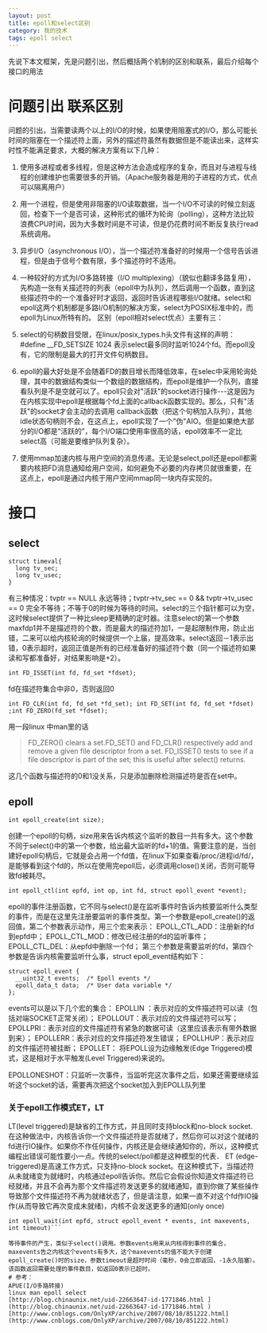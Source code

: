 ```yaml
---
layout: post
title: epoll和select区别
category: 我的技术
tags: epoll select 
---
```


先说下本文框架，先是问题引出，然后概括两个机制的区别和联系，最后介绍每个接口的用法
# 问题引出 联系区别
问题的引出，当需要读两个以上的I/O的时候，如果使用阻塞式的I/O，那么可能长时间的阻塞在一个描述符上面，另外的描述符虽然有数据但是不能读出来，这样实时性不能满足要求，大概的解决方案有以下几种：
1. 使用多进程或者多线程，但是这种方法会造成程序的复杂，而且对与进程与线程的创建维护也需要很多的开销。（Apache服务器是用的子进程的方式，优点可以隔离用户）
2. 用一个进程，但是使用非阻塞的I/O读取数据，当一个I/O不可读的时候立刻返回，检查下一个是否可读，这种形式的循环为轮询（polling），这种方法比较浪费CPU时间，因为大多数时间是不可读，但是仍花费时间不断反复执行read系统调用。
3. 异步I/O（asynchronous I/O），当一个描述符准备好的时候用一个信号告诉进程，但是由于信号个数有限，多个描述符时不适用。
4. 一种较好的方式为I/O多路转接（I/O multiplexing）（貌似也翻译多路复用），先构造一张有关描述符的列表（epoll中为队列），然后调用一个函数，直到这些描述符中的一个准备好时才返回，返回时告诉进程哪些I/O就绪。select和epoll这两个机制都是多路I/O机制的解决方案，select为POSIX标准中的，而epoll为Linux所特有的。
区别（epoll相对select优点）主要有三：

1. select的句柄数目受限，在linux/posix_types.h头文件有这样的声明：#define __FD_SETSIZE    1024  表示select最多同时监听1024个fd。而epoll没有，它的限制是最大的打开文件句柄数目。
2. epoll的最大好处是不会随着FD的数目增长而降低效率，在selec中采用轮询处理，其中的数据结构类似一个数组的数据结构，而epoll是维护一个队列，直接看队列是不是空就可以了。epoll只会对"活跃"的socket进行操作---这是因为在内核实现中epoll是根据每个fd上面的callback函数实现的。那么，只有"活跃"的socket才会主动的去调用 callback函数（把这个句柄加入队列），其他idle状态句柄则不会，在这点上，epoll实现了一个"伪"AIO。但是如果绝大部分的I/O都是“活跃的”，每个I/O端口使用率很高的话，epoll效率不一定比select高（可能是要维护队列复杂）。
3. 使用mmap加速内核与用户空间的消息传递。无论是select,poll还是epoll都需要内核把FD消息通知给用户空间，如何避免不必要的内存拷贝就很重要，在这点上，epoll是通过内核于用户空间mmap同一块内存实现的。

# 接口
## select
```int select(int maxfdp1, fd_set *restrict readfds, fd_set *restrict writefds, fd_set *restrict exceptfds, struct timeval *restrict tvptr);
struct timeval{
  long tv_sec;
  long tv_usec;
}
```
有三种情况：tvptr == NULL 永远等待；tvptr->tv_sec == 0 && tvptr->tv_usec == 0 完全不等待；不等于0的时候为等待的时间。select的三个指针都可以为空，这时候select提供了一种比sleep更精确的定时器。注意select的第一个参数maxfdp1并不是描述符的个数，而是最大的描述符加1，一是起限制作用，防止出错，二来可以给内核轮询的时候提供一个上届，提高效率。select返回－1表示出错，0表示超时，返回正值是所有的已经准备好的描述符个数（同一个描述符如果读和写都准备好，对结果影响是+2）。
```
int FD_ISSET(int fd, fd_set *fdset);  
```
fd在描述符集合中非0，否则返回0
```
int FD_CLR(int fd, fd_set *fd_set); int FD_SET(int fd, fd_set *fdset) ;int FD_ZERO(fd_set *fdset);
```
用一段linux 中man里的话
>FD_ZERO()  clears  a set.FD_SET() and  FD_CLR() respectively add and remove a given file descriptor from a set.  FD_ISSET() tests to see if a file descriptor is part of the set; this is useful after select() returns.

这几个函数与描述符的0和1没关系，只是添加删除检测描述符是否在set中。

## epoll
```
int epoll_create(int size);
```

创建一个epoll的句柄，size用来告诉内核这个监听的数目一共有多大。这个参数不同于select()中的第一个参数，给出最大监听的fd+1的值。需要注意的是，当创建好epoll句柄后，它就是会占用一个fd值，在linux下如果查看/proc/进程id/fd/，是能够看到这个fd的，所以在使用完epoll后，必须调用close()关闭，否则可能导致fd被耗尽。
```
int epoll_ctl(int epfd, int op, int fd, struct epoll_event *event);
```

epoll的事件注册函数，它不同与select()是在监听事件时告诉内核要监听什么类型的事件，而是在这里先注册要监听的事件类型。第一个参数是epoll_create()的返回值，第二个参数表示动作，用三个宏来表示：
EPOLL_CTL_ADD：注册新的fd到epfd中；
EPOLL_CTL_MOD：修改已经注册的fd的监听事件；
EPOLL_CTL_DEL：从epfd中删除一个fd；
第三个参数是需要监听的fd，第四个参数是告诉内核需要监听什么事，struct epoll_event结构如下：
```
struct epoll_event {
  __uint32_t events;  /* Epoll events */
  epoll_data_t data;  /* User data variable */
};
```

events可以是以下几个宏的集合：
EPOLLIN ：表示对应的文件描述符可以读（包括对端SOCKET正常关闭）；
EPOLLOUT：表示对应的文件描述符可以写；
EPOLLPRI：表示对应的文件描述符有紧急的数据可读（这里应该表示有带外数据到来）；
EPOLLERR：表示对应的文件描述符发生错误；
EPOLLHUP：表示对应的文件描述符被挂断；
EPOLLET： 将EPOLL设为边缘触发(Edge Triggered)模式，这是相对于水平触发(Level Triggered)来说的。

EPOLLONESHOT：只监听一次事件，当监听完这次事件之后，如果还需要继续监听这个socket的话，需要再次把这个socket加入到EPOLL队列里
### 关于epoll工作模式ET，LT
LT(level triggered)是缺省的工作方式，并且同时支持block和no-block socket.在这种做法中，内核告诉你一个文件描述符是否就绪了，然后你可以对这个就绪的fd进行IO操作。如果你不作任何操作，内核还是会继续通知你的，所以，这种模式编程出错误可能性要小一点。传统的select/poll都是这种模型的代表．
ET (edge-triggered)是高速工作方式，只支持no-block socket。在这种模式下，当描述符从未就绪变为就绪时，内核通过epoll告诉你。然后它会假设你知道文件描述符已经就绪，并且不会再为那个文件描述符发送更多的就绪通知，直到你做了某些操作导致那个文件描述符不再为就绪状态了，但是请注意，如果一直不对这个fd作IO操作(从而导致它再次变成未就绪)，内核不会发送更多的通知(only once)
```
int epoll_wait(int epfd, struct epoll_event * events, int maxevents, int timeout)```

等待事件的产生，类似于select()调用。参数events用来从内核得到事件的集合，maxevents告之内核这个events有多大，这个maxevents的值不能大于创建epoll_create()时的size，参数timeout是超时时间（毫秒，0会立即返回，-1永久阻塞）。该函数返回需要处理的事件数目，如返回0表示已超时。
# 参考：
APUE(I/O多路转接)  
linux man epoll select  
[http://blog.chinaunix.net/uid-22663647-id-1771846.html ](http://blog.chinaunix.net/uid-22663647-id-1771846.html )  
[http://www.cnblogs.com/OnlyXP/archive/2007/08/10/851222.html](http://www.cnblogs.com/OnlyXP/archive/2007/08/10/851222.html)
